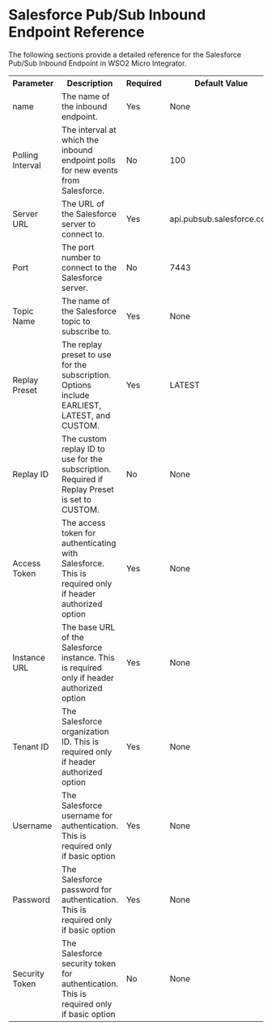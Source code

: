 # Salesforce Pub/Sub Inbound Endpoint Reference

The following sections provide a detailed reference for the Salesforce Pub/Sub Inbound Endpoint in WSO2 Micro
Integrator.

<table>
  <tr>
    <th>Parameter</th>
    <th>Description</th>
    <th>Required</th>
    <th>Default Value</th>
  </tr>
  <tr>
    <td>name</td>
    <td>The name of the inbound endpoint.</td>
    <td>Yes</td>
    <td>None</td>
  </tr>
  <tr>
    <td> Polling Interval</td>
    <td>The interval at which the inbound endpoint polls for new events from Salesforce.</td>
    <td>No</td>
    <td>100 </td>
  </tr>
  <tr>
        <td> Server URL</td>
        <td>The URL of the Salesforce server to connect to.</td>
        <td>Yes</td>
        <td>api.pubsub.salesforce.com</td>
 </tr>
 <tr>
        <td>Port</td>
        <td>The port number to connect to the Salesforce server.</td>
        <td>No</td>
        <td>7443</td>
  <tr>
    <td>Topic Name</td>
    <td>The name of the Salesforce topic to subscribe to.</td>
    <td>Yes</td>
    <td>None</td>
  </tr>
  <tr>
    <td>Replay Preset</td>
    <td>The replay preset to use for the subscription. Options include EARLIEST, LATEST, and CUSTOM.</td>
    <td>Yes</td>
    <td>LATEST</td>
  </tr>
  <tr>
    <td>Replay ID</td>
    <td>The custom replay ID to use for the subscription. Required if Replay Preset is set to CUSTOM.</td>
    <td>No</td>
    <td>None</td>
  </tr>
    <tr>
        <td>Access Token</td>
        <td>The access token for authenticating with Salesforce. This is required only if header authorized option</td>
        <td>Yes</td>
        <td>None</td>
    </tr>
    <tr>
        <td>Instance URL</td>
        <td>The base URL of the Salesforce instance. This is required only if header authorized option </td>
        <td>Yes</td>
        <td>None</td>
    </tr>
    <tr>
        <td>Tenant ID</td>
        <td>The Salesforce organization ID. This is required only if header authorized option</td>
        <td>Yes</td>
        <td>None</td>
    </tr>
    <tr>
    <td> Username</td>
        <td>The Salesforce username for authentication. This is required only if basic option</td>
        <td>Yes</td>
        <td>None</td>
    </tr>
    <tr>
        <td>Password</td>
        <td>The Salesforce password for authentication. This is required only if basic option</td>
        <td>Yes</td>
        <td>None</td>
    </tr>
    <tr>
        <td>Security Token</td>
        <td>The Salesforce security token for authentication. This is required only if basic option</td>
        <td>No</td>
        <td>None</td>
    </tr>
</table>
      